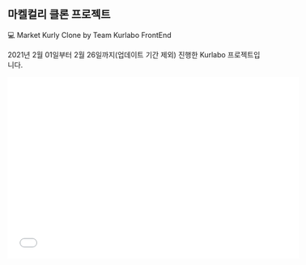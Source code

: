 ## 마켈컬리 클론 프로젝트

💻 Market Kurly Clone
by Team Kurlabo FrontEnd


2021년 2월 01일부터 2월 26일까지(업데이트 기간 제외) 진행한 Kurlabo 프로젝트입니다.

<iframe src='//gifs.com/embed/w0poO8' frameborder='0' scrolling='no' width='576px' height='360px' style='-webkit-backface-visibility: hidden;-webkit-transform: scale(1);' ></iframe>

